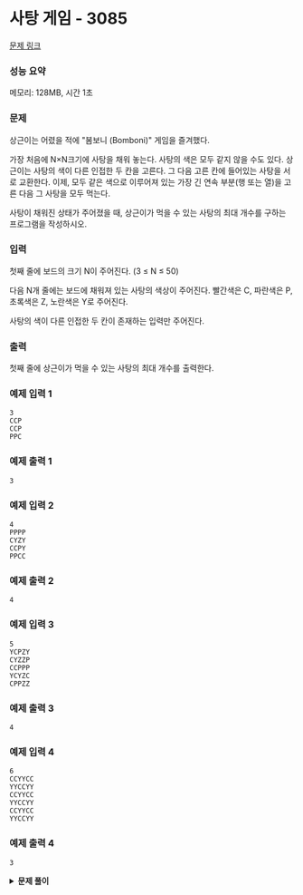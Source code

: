 # 사탕 게임 - 3085

[문제 링크](https://www.acmicpc.net/problem/3085)

### 성능 요약

메모리: 128MB, 시간 1초

### 문제

상근이는 어렸을 적에 "봄보니 (Bomboni)" 게임을 즐겨했다.

가장 처음에 N×N크기에 사탕을 채워 놓는다. 사탕의 색은 모두 같지 않을 수도 있다. 상근이는 사탕의 색이 다른 인접한 두 칸을 고른다. 그 다음 고른 칸에 들어있는 사탕을 서로 교환한다. 이제, 모두 같은 색으로 이루어져 있는 가장 긴 연속 부분(행 또는 열)을 고른 다음 그 사탕을 모두 먹는다.

사탕이 채워진 상태가 주어졌을 때, 상근이가 먹을 수 있는 사탕의 최대 개수를 구하는 프로그램을 작성하시오.

### 입력

첫째 줄에 보드의 크기 N이 주어진다. (3 ≤ N ≤ 50)

다음 N개 줄에는 보드에 채워져 있는 사탕의 색상이 주어진다. 빨간색은 C, 파란색은 P, 초록색은 Z, 노란색은 Y로 주어진다.

사탕의 색이 다른 인접한 두 칸이 존재하는 입력만 주어진다.

### 출력

첫째 줄에 상근이가 먹을 수 있는 사탕의 최대 개수를 출력한다.

### 예제 입력 1

```
3
CCP
CCP
PPC
```

### 예제 출력 1

```
3
```

### 예제 입력 2

```
4
PPPP
CYZY
CCPY
PPCC
```

### 예제 출력 2

```
4
```

### 예제 입력 3

```
5
YCPZY
CYZZP
CCPPP
YCYZC
CPPZZ
```

### 예제 출력 3

```
4
```

### 예제 입력 4

```
6
CCYYCC
YYCCYY
CCYYCC
YYCCYY
CCYYCC
YYCCYY
```

### 예제 출력 4

```
3
```

<details><summary><b>문제 풀이</b></summary>
<div markdown="1">

</div>
</details>
